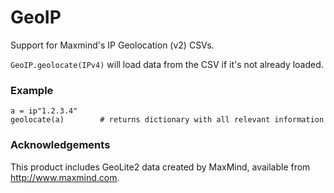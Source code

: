# GeoIP

[//]: [![GeoIP](http://pkg.julialang.org/badges/GeoIP_0.3.svg)](http://pkg.julialang.org/?pkg=GeoIP&ver=0.3)
[//]: [![GeoIP](http://pkg.julialang.org/badges/GeoIP_0.4.svg)](http://pkg.julialang.org/?pkg=GeoIP&ver=0.4)

Support for Maxmind's IP Geolocation (v2) CSVs.

`GeoIP.geolocate(IPv4)` will load data from the CSV if it's
not already loaded.

### Example
```
a = ip"1.2.3.4"
geolocate(a)        # returns dictionary with all relevant information
```

### Acknowledgements
This product includes GeoLite2 data created by MaxMind, available from
<a href="http://www.maxmind.com">http://www.maxmind.com</a>.
